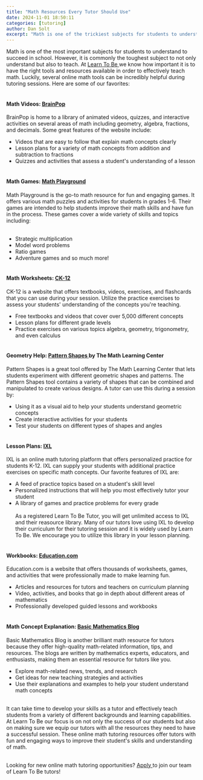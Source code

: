 ```yaml
---
title: "Math Resources Every Tutor Should Use"
date: 2024-11-01 18:50:11
categories: [tutoring]
author: Dan Solt
excerpt: "Math is one of the trickiest subjects for students to understand. Having access to various resources and tools is essential to tutoring. Look no further!"
---
```


<p id="">
 Math is one of the most important subjects for students to understand to succeed in school. However, it is commonly the toughest subject to not only understand but also to teach. At
 <a href="https://www.learntobe.org">
  Learn To Be
 </a>
 we know how important it is to have the right tools and resources available in order to effectively teach math. Luckily, several online math tools can be incredibly helpful during tutoring sessions. Here are some of our favorites:
 <br/>
 ‍
</p>
<h4 id="">
 Math Videos:
 <a href="https://www.brainpop.com/math/" id="">
  BrainPop
 </a>
</h4>
<p id="">
 BrainPop is home to a library of animated videos, quizzes, and interactive activities on several areas of math including geometry, algebra, fractions, and decimals. Some great features of the website include:
</p>
<ul id="">
 <li id="">
  Videos that are easy to follow that explain math concepts clearly
 </li>
 <li id="">
  Lesson plans for a variety of math concepts from addition and subtraction to fractions
 </li>
 <li id="">
  Quizzes and activities that assess a student's understanding of a lesson
  <br/>
  ‍
 </li>
</ul>
<h4 id="">
 Math Games:
 <a href="https://www.mathplayground.com/" id="">
  Math Playground
 </a>
</h4>
<p id="">
 Math Playground is the go-to math resource for fun and engaging games. It offers various math puzzles and activities for students in grades 1-6. Their games are intended to help students improve their math skills and have fun in the process. These games cover a wide variety of skills and topics including:
 <br/>
 <br/>
</p>
<ul id="">
 <li id="">
  Strategic multiplication
 </li>
 <li id="">
  Model word problems
 </li>
 <li id="">
  Ratio games
 </li>
 <li id="">
  Adventure games and so much more!
  <br/>
  ‍
 </li>
</ul>
<h4 id="">
 Math Worksheets:
 <a href="https://www.ck12.org/student/" id="">
  CK-12
 </a>
</h4>
<p id="">
 CK-12 is a website that offers textbooks, videos, exercises, and flashcards that you can use during your session. Utilize the practice exercises to assess your students' understanding of the concepts you're teaching.
</p>
<ul id="">
 <li id="">
  Free textbooks and videos that cover over 5,000 different concepts
 </li>
 <li id="">
  Lesson plans for different grade levels
 </li>
 <li id="">
  Practice exercises on various topics algebra, geometry, trigonometry, and even calculus
  <br/>
  ‍
 </li>
</ul>
<h4 id="">
 Geometry Help:
 <a href="https://apps.mathlearningcenter.org/pattern-shapes/" id="">
  Pattern Shapes
 </a>
 by The Math Learning Center
</h4>
<p id="">
 Pattern Shapes is a great tool offered by The Math Learning Center that lets students experiment with different geometric shapes and patterns. The Pattern Shapes tool contains a variety of shapes that can be combined and manipulated to create various designs. A tutor can use this during a session by:
</p>
<ul id="">
 <li id="">
  Using it as a visual aid to help your students understand geometric concepts
 </li>
 <li id="">
  Create interactive activities for your students
 </li>
 <li id="">
  Test your students on different types of shapes and angles
  <br/>
  ‍
 </li>
</ul>
<h4 id="">
 Lesson Plans:
 <a href="https://www.ixl.com/" id="">
  IXL
 </a>
</h4>
<p id="">
 IXL is an online math tutoring platform that offers personalized practice for students K-12. IXL can supply your students with additional practice exercises on specific math concepts. Our favorite features of IXL are:
</p>
<ul id="">
 <li id="">
  A feed of practice topics based on a student's skill level
 </li>
 <li id="">
  Personalized instructions that will help you most effectively tutor your student
 </li>
 <li id="">
  A library of games and practice problems for every grade
  <br/>
  <br/>
  As a registered Learn To Be Tutor, you will get unlimited access to IXL and their reasource library. Many of our tutors love using IXL to develop their curriculum for their tutoring session and it is widely used by Learn To Be. We encourage you to utilize this library in your lesson planning.
  <br/>
  ‍
 </li>
</ul>
<h4 id="">
 Workbooks:
 <a href="http://education.com/resources" id="">
  Education.com
 </a>
</h4>
<p id="">
 Education.com is a website that offers thousands of worksheets, games, and activities that were professionally made to make learning fun.
</p>
<ul id="">
 <li id="">
  Articles and resources for tutors and teachers on curriculum planning
 </li>
 <li id="">
  Video, activities, and books that go in depth about different areas of mathematics
 </li>
 <li id="">
  Professionally developed guided lessons and workbooks
  <br/>
  ‍
 </li>
</ul>
<h4 id="">
 Math Concept Explanation:
 <a href="https://www.basic-mathematics.com/basic-math-blog.html" id="">
  Basic Mathematics Blog
 </a>
</h4>
<p id="">
 Basic Mathematics Blog is another brilliant math resource for tutors because they offer high-quality math-related information, tips, and resources. The blogs are written by mathematics experts, educators, and enthusiasts, making them an essential resource for tutors like you.
</p>
<ul id="">
 <li id="">
  Explore math-related news, trends, and research
 </li>
 <li id="">
  Get ideas for new teaching strategies and activities
 </li>
 <li id="">
  Use their explanations and examples to help your student understand math concepts
  <br/>
  ‍
 </li>
</ul>
<p id="">
 It can take time to develop your skills as a tutor and effectively teach students from a variety of different backgrounds and learning capabilities. At Learn To Be our focus is on not only the success of our students but also on making sure we equip our tutors with all the resources they need to have a successful session. These online math tutoring resources offer tutors with fun and engaging ways to improve their student's skills and understanding of math.
 <br/>
 ‍
</p>
<p id="">
 Looking for new online math tutoring opportunities?
 <a href="https://www.learntobe.org/apply">
  Apply
 </a>
 to join our team of Learn To Be tutors!
</p>
